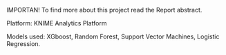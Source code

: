 IMPORTAN! To find more about this project read the Report abstract.

Platform: KNIME Analytics Platform

Models used: XGboost, Random Forest, Support Vector Machines, Logistic Regression.
